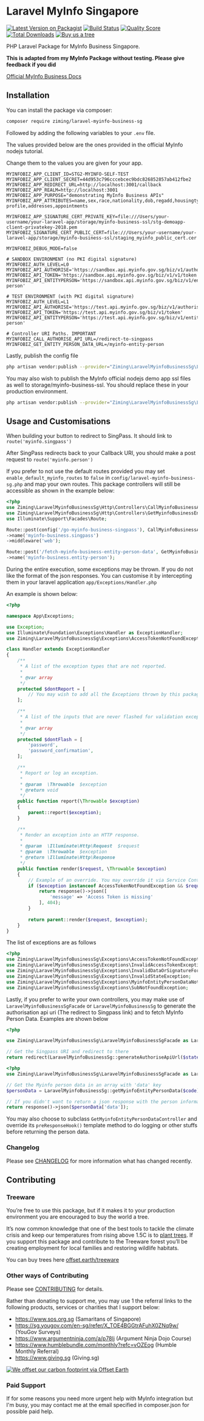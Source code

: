 # Laravel MyInfo Singapore

[![Latest Version on Packagist](https://img.shields.io/packagist/v/ziming/laravel-myinfo-business-sg.svg?style=flat-square)](https://packagist.org/packages/ziming/laravel-myinfo-business-sg)
[![Build Status](https://img.shields.io/travis/ziming/laravel-myinfo-business-sg/master.svg?style=flat-square)](https://travis-ci.org/ziming/laravel-myinfo-business-sg)
[![Quality Score](https://img.shields.io/scrutinizer/g/ziming/laravel-myinfo-business-sg.svg?style=flat-square)](https://scrutinizer-ci.com/g/ziming/laravel-myinfo-business-sg)
[![Total Downloads](https://img.shields.io/packagist/dt/ziming/laravel-myinfo-business-sg.svg?style=flat-square)](https://packagist.org/packages/ziming/laravel-myinfo-business-sg)
[![Buy us a tree](https://img.shields.io/badge/Treeware-%F0%9F%8C%B3-lightgreen?style=flat-square)](https://plant.treeware.earth/ziming/laravel-myinfo-business-sg)

PHP Laravel Package for MyInfo Business Singapore. 

**This is adapted from my MyInfo Package without testing. Please give feedback if you did**

<a href="https://business.myinfo.gov.sg/" rel="noreferrer nofollow">Official MyInfo Business Docs</a>

## Installation

You can install the package via composer:

```bash
composer require ziming/laravel-myinfo-business-sg
```

Followed by adding the following variables to your `.env` file. 

The values provided below are the ones provided in the official MyInfo nodejs tutorial. 

Change them to the values you are given for your app.

```.dotenv
MYINFOBIZ_APP_CLIENT_ID=STG2-MYINFO-SELF-TEST
MYINFOBIZ_APP_CLIENT_SECRET=44d953c796cccebcec9bdc826852857ab412fbe2
MYINFOBIZ_APP_REDIRECT_URL=http://localhost:3001/callback
MYINFOBIZ_APP_REALM=http://localhost:3001
MYINFOBIZ_APP_PURPOSE="demonstrating MyInfo Business APIs"
MYINFOBIZ_APP_ATTRIBUTES=name,sex,race,nationality,dob,regadd,housingtype,email,mobileno,marital,edulevel,basic-profile,addresses,appointments

MYINFOBIZ_APP_SIGNATURE_CERT_PRIVATE_KEY=file:///Users/your-username/your-laravel-app/storage/myinfo-business-ssl/stg-demoapp-client-privatekey-2018.pem
MYINFOBIZ_SIGNATURE_CERT_PUBLIC_CERT=file:///Users/your-username/your-laravel-app/storage/myinfo-business-ssl/staging_myinfo_public_cert.cer

MYINFOBIZ_DEBUG_MODE=false

# SANDBOX ENVIRONMENT (no PKI digital signature)
MYINFOBIZ_AUTH_LEVEL=L0
MYINFOBIZ_API_AUTHORISE='https://sandbox.api.myinfo.gov.sg/biz/v1/authorise'
MYINFOBIZ_API_TOKEN='https://sandbox.api.myinfo.gov.sg/biz/v1/v1/token'
MYINFOBIZ_API_ENTITYPERSON='https://sandbox.api.myinfo.gov.sg/biz/v1/entity-person'

# TEST ENVIRONMENT (with PKI digital signature)
MYINFOBIZ_AUTH_LEVEL=L1
MYINFOBIZ_API_AUTHORISE='https://test.api.myinfo.gov.sg/biz/v1/authorise'
MYINFOBIZ_API_TOKEN='https://test.api.myinfo.gov.sg/biz/v1/token'
MYINFOBIZ_API_ENTITYPERSON='https://test.api.myinfo.gov.sg/biz/v1/entity-person'

# Controller URI Paths. IMPORTANT
MYINFOBIZ_CALL_AUTHORISE_API_URL=/redirect-to-singpass
MYINFOBIZ_GET_ENTITY_PERSON_DATA_URL=/myinfo-entity-person
```

Lastly, publish the config file

```bash
php artisan vendor:publish --provider="Ziming\LaravelMyinfoBusinessSg\LaravelMyinfoBusinessSgServiceProvider" --tag="config"
```

You may also wish to publish the MyInfo official nodejs demo app ssl files as well to storage/myinfo-business-ssl. 
You should replace these in your production environment.

```bash
php artisan vendor:publish --provider="Ziming\LaravelMyinfoBusinessSg\LaravelMyinfoBusinessSgServiceProvider" --tag="myinfo-business-ssl"
```

## Usage and Customisations

When building your button to redirect to SingPass. It should link to `route('myinfo.singpass')`

After SingPass redirects back to your Callback URI, you should make a post request to `route('myinfo.person')`

If you prefer to not use the default routes provided you may set `enable_default_myinfo_routes` to `false` in 
`config/laravel-myinfo-business-sg.php` and map your own routes. This package controllers will still be accessible as shown
in the example below:

```php
<?php
use Ziming\LaravelMyinfoBusinessSg\Http\Controllers\CallMyinfoBusinessAuthoriseApiController;
use Ziming\LaravelMyinfoBusinessSg\Http\Controllers\GetMyinfoBusinessEntityPersonDataController;
use Illuminate\Support\Facades\Route;

Route::post(config('/go-myinfo-business-singpass'), CallMyinfoBusinessAuthoriseApiController::class)
->name('myinfo-business.singpass')
->middleware('web');

Route::post('/fetch-myinfo-business-entity-person-data', GetMyinfoBusinessEntityPersonDataController::class)
->name('myinfo-business.entity-person');
```

During the entire execution, some exceptions may be thrown. If you do not like the format of the json responses.
You can customise it by intercepting them in your laravel application `app/Exceptions/Handler.php`

An example is shown below:

```php
<?php

namespace App\Exceptions;

use Exception;
use Illuminate\Foundation\Exceptions\Handler as ExceptionHandler;
use Ziming\LaravelMyinfoBusinessSg\Exceptions\AccessTokenNotFoundException;

class Handler extends ExceptionHandler
{
    /**
     * A list of the exception types that are not reported.
     *
     * @var array
     */
    protected $dontReport = [
        // You may wish to add all the Exceptions thrown by this package. See src/Exceptions folder
    ];

    /**
     * A list of the inputs that are never flashed for validation exceptions.
     *
     * @var array
     */
    protected $dontFlash = [
        'password',
        'password_confirmation',
    ];

    /**
     * Report or log an exception.
     *
     * @param  \Throwable  $exception
     * @return void
     */
    public function report(\Throwable $exception)
    {
        parent::report($exception);
    }

    /**
     * Render an exception into an HTTP response.
     *
     * @param  \Illuminate\Http\Request  $request
     * @param  \Throwable  $exception
     * @return \Illuminate\Http\Response
     */
    public function render($request, \Throwable $exception)
    {
        // Example of an override. You may override it via Service Container binding too
        if ($exception instanceof AccessTokenNotFoundException && $request->wantsJson()) {
            return response()->json([
                'message' => 'Access Token is missing'
            ], 404);
        }
        
        return parent::render($request, $exception);
    }
}
```

The list of exceptions are as follows

```php
<?php
use Ziming\LaravelMyinfoBusinessSg\Exceptions\AccessTokenNotFoundException;
use Ziming\LaravelMyinfoBusinessSg\Exceptions\InvalidAccessTokenException;
use Ziming\LaravelMyinfoBusinessSg\Exceptions\InvalidDataOrSignatureForEntityPersonDataException;
use Ziming\LaravelMyinfoBusinessSg\Exceptions\InvalidStateException;
use Ziming\LaravelMyinfoBusinessSg\Exceptions\MyinfoEntityPersonDataNotFoundException;
use Ziming\LaravelMyinfoBusinessSg\Exceptions\SubNotFoundException;
```

Lastly, if you prefer to write your own controllers, you may make use of `LaravelMyinfoBusinessSgFacade` or `LaravelMyinfoBusinessSg` to generate the
authorisation api uri (The redirect to Singpass link) and to fetch MyInfo Person Data. Examples are shown below

```php
<?php

use Ziming\LaravelMyinfoBusinessSg\LaravelMyinfoBusinessSgFacade as LaravelMyinfoBusinessSg;

// Get the Singpass URI and redirect to there
return redirect(LaravelMyinfoBusinessSg::generateAuthoriseApiUrl($state));
```

```php
<?php
use Ziming\LaravelMyinfoBusinessSg\LaravelMyinfoBusinessSgFacade as LaravelMyinfoBusinessSg;

// Get the Myinfo person data in an array with 'data' key
$personData = LaravelMyinfoBusinessSg::getMyinfoEntityPersonData($code);

// If you didn't want to return a json response with the person information in the 'data' key. You can do this
return response()->json($personData['data']);
```

You may also choose to subclass `GetMyinfoEntityPersonDataController` and override its `preResponseHook()` template method to
do logging or other stuffs before returning the person data.

### Changelog

Please see [CHANGELOG](CHANGELOG.md) for more information what has changed recently.


## Contributing

### Treeware

You’re free to use this package, but if it makes it to your production environment you are encouraged to buy the world a tree.

It’s now common knowledge that one of the best tools to tackle the climate crisis and keep our temperatures from rising above 1.5C is to <a href="https://www.bbc.co.uk/news/science-environment-48870920">plant trees</a>. If you support this package and contribute to the Treeware forest you’ll be creating employment for local families and restoring wildlife habitats.

You can buy trees here [offset.earth/treeware](https://plant.treeware.earth/ziming/laravel-myinfo-business-sg)

### Other ways of Contributing

Please see [CONTRIBUTING](CONTRIBUTING.md) for details.

Rather than donating to support me, you may use 1 the referral links to the following products, services or charities that I 
support below:

- https://www.sos.org.sg (Samaritans of Singapore)
- https://sg.yougov.com/en-sg/refer/X_TOE4BGGtrAFuhX0ZNq9w/ (YouGov Surveys)
- https://www.argumentninja.com/a/p78lj (Argument Ninja Dojo Course)
- https://www.humblebundle.com/monthly?refc=vOZEog (Humble Monthly Referral)
- https://www.giving.sg (Giving.sg)


[![We offset our carbon footprint via Offset Earth](https://toolkit.offset.earth/carbonpositiveworkforce/badge/5e186e68516eb60018c5172b?black=true&landscape=true)](https://plant.treeware.earth/ziming/laravel-myinfo-business-sg)

### Paid Support

If for some reasons you need more urgent help with MyInfo integration but I'm busy, you may contact me at the email specified in composer.json for possible paid help.
